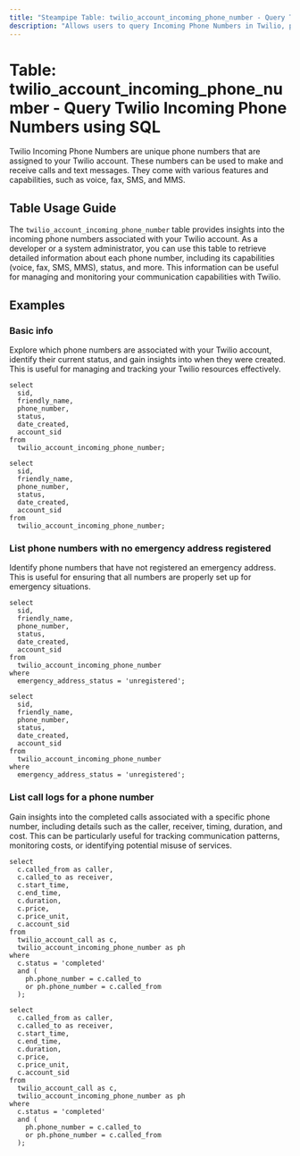 ```yaml
---
title: "Steampipe Table: twilio_account_incoming_phone_number - Query Twilio Incoming Phone Numbers using SQL"
description: "Allows users to query Incoming Phone Numbers in Twilio, providing details such as phone number, capabilities, status, etc."
---
```


# Table: twilio_account_incoming_phone_number - Query Twilio Incoming Phone Numbers using SQL

Twilio Incoming Phone Numbers are unique phone numbers that are assigned to your Twilio account. These numbers can be used to make and receive calls and text messages. They come with various features and capabilities, such as voice, fax, SMS, and MMS.

## Table Usage Guide

The `twilio_account_incoming_phone_number` table provides insights into the incoming phone numbers associated with your Twilio account. As a developer or a system administrator, you can use this table to retrieve detailed information about each phone number, including its capabilities (voice, fax, SMS, MMS), status, and more. This information can be useful for managing and monitoring your communication capabilities with Twilio.

## Examples

### Basic info
Explore which phone numbers are associated with your Twilio account, identify their current status, and gain insights into when they were created. This is useful for managing and tracking your Twilio resources effectively.

```sql+postgres
select
  sid,
  friendly_name,
  phone_number,
  status,
  date_created,
  account_sid
from
  twilio_account_incoming_phone_number;
```

```sql+sqlite
select
  sid,
  friendly_name,
  phone_number,
  status,
  date_created,
  account_sid
from
  twilio_account_incoming_phone_number;
```

### List phone numbers with no emergency address registered
Identify phone numbers that have not registered an emergency address. This is useful for ensuring that all numbers are properly set up for emergency situations.

```sql+postgres
select
  sid,
  friendly_name,
  phone_number,
  status,
  date_created,
  account_sid
from
  twilio_account_incoming_phone_number
where
  emergency_address_status = 'unregistered';
```

```sql+sqlite
select
  sid,
  friendly_name,
  phone_number,
  status,
  date_created,
  account_sid
from
  twilio_account_incoming_phone_number
where
  emergency_address_status = 'unregistered';
```

### List call logs for a phone number
Gain insights into the completed calls associated with a specific phone number, including details such as the caller, receiver, timing, duration, and cost. This can be particularly useful for tracking communication patterns, monitoring costs, or identifying potential misuse of services.

```sql+postgres
select
  c.called_from as caller,
  c.called_to as receiver,
  c.start_time,
  c.end_time,
  c.duration,
  c.price,
  c.price_unit,
  c.account_sid
from
  twilio_account_call as c,
  twilio_account_incoming_phone_number as ph
where
  c.status = 'completed'
  and (
    ph.phone_number = c.called_to
    or ph.phone_number = c.called_from
  );
```

```sql+sqlite
select
  c.called_from as caller,
  c.called_to as receiver,
  c.start_time,
  c.end_time,
  c.duration,
  c.price,
  c.price_unit,
  c.account_sid
from
  twilio_account_call as c,
  twilio_account_incoming_phone_number as ph
where
  c.status = 'completed'
  and (
    ph.phone_number = c.called_to
    or ph.phone_number = c.called_from
  );
```